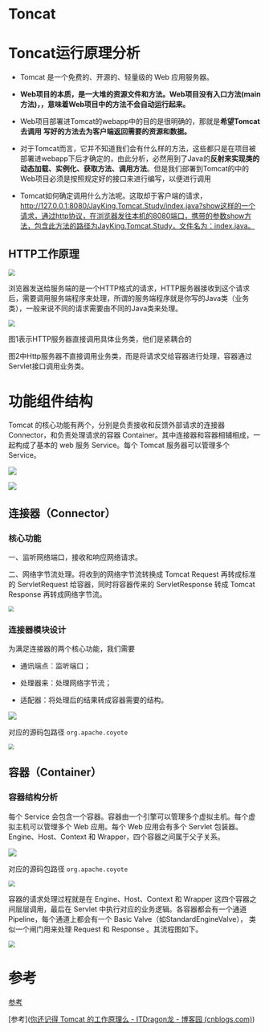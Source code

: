 # Toncat

# Toncat运行原理分析

- Tomcat 是一个免费的、开源的、轻量级的 Web 应用服务器。

- **Web项目的本质，是一大堆的资源文件和方法。Web项目没有入口方法(main方法)，，意味着Web项目中的方法不会自动运行起来。**
- Web项目部署进Tomcat的webapp中的目的是很明确的，那就是**希望Tomcat去调用**
  **写好的方法去为客户端返回需要的资源和数据。**
-  对于Tomcat而言，它并不知道我们会有什么样的方法，这些都只是在项目被部署进webapp下后才确定的，由此分析，必然用到了Java的**反射来实现类的动态加载、实例化、获取方法、调用方法**。但是我们部署到Tomcat的中的Web项目必须是按照规定好的接口来进行编写，以便进行调用
- Tomcat如何确定调用什么方法呢。这取却于客户端的请求，http://127.0.0.1:8080/JayKing.Tomcat.Study/index.java?show这样的一个请求，通过http协议，在浏览器发往本机的8080端口，携带的参数show方法，包含此方法的路径为JayKing.Tomcat.Study，文件名为：index.java。

## HTTP工作原理

<img src="https://gitee.com/shilongshen/xiaoxingimagebad/raw/master/img/20210502101329.png" style="zoom:80%;" />

浏览器发送给服务端的是一个HTTP格式的请求，HTTP服务器接收到这个请求后，需要调用服务端程序来处理，所谓的服务端程序就是你写的Java类（业务类），一般来说不同的请求需要由不同的Java类来处理。

<img src="https://gitee.com/shilongshen/xiaoxingimagebad/raw/master/img/20210502101656.png" style="zoom:80%;" />

图1表示HTTP服务器直接调用具体业务类，他们是紧耦合的

图2中Http服务器不直接调用业务类，而是将请求交给容器进行处理，容器通过Servlet接口调用业务类。

# 功能组件结构

Tomcat 的核心功能有两个，分别是负责接收和反馈外部请求的连接器 Connector，和负责处理请求的容器 Container。其中连接器和容器相辅相成，一起构成了基本的 web 服务 Service。每个 Tomcat 服务器可以管理多个 Service。

![](https://gitee.com/shilongshen/xiaoxingimagebad/raw/master/img/20210502102107.png)

![](https://gitee.com/shilongshen/xiaoxingimagebad/raw/master/img/20210502102128.png)

## 连接器（Connector）

### 核心功能

一、监听网络端口，接收和响应网络请求。

二、网络字节流处理。将收到的网络字节流转换成 Tomcat Request 再转成标准的 ServletRequest 给容器，同时将容器传来的 ServletResponse 转成 Tomcat Response 再转成网络字节流。

<img src="https://gitee.com/shilongshen/xiaoxingimagebad/raw/master/img/20210502103128.png" style="zoom:67%;" />

### **连接器模块设计**

为满足连接器的两个核心功能，我们需要

- 通讯端点：监听端口；

- 处理器来：处理网络字节流；

- 适配器：将处理后的结果转成容器需要的结构。

![](https://gitee.com/shilongshen/xiaoxingimagebad/raw/master/img/20210502102917.png)

对应的源码包路径 `org.apache.coyote`

<img src="https://gitee.com/shilongshen/xiaoxingimagebad/raw/master/img/20210502103821.png" style="zoom:67%;" />

## 容器（Container）

### 容器结构分析

每个 Service 会包含一个容器。容器由一个引擎可以管理多个虚拟主机。每个虚拟主机可以管理多个 Web 应用。每个 Web 应用会有多个 Servlet 包装器。Engine、Host、Context 和 Wrapper，四个容器之间属于父子关系。

![](https://gitee.com/shilongshen/xiaoxingimagebad/raw/master/img/20210502103305.png)

对应的源码包路径 `org.apache.coyote` 

<img src="https://gitee.com/shilongshen/xiaoxingimagebad/raw/master/img/20210502103846.png" style="zoom:80%;" />

容器的请求处理过程就是在 Engine、Host、Context 和 Wrapper 这四个容器之间层层调用，最后在 Servlet 中执行对应的业务逻辑。各容器都会有一个通道 Pipeline，每个通道上都会有一个 Basic Valve（如StandardEngineValve）， 类似一个闸门用来处理 Request 和 Response 。其流程图如下。

<img src="https://gitee.com/shilongshen/xiaoxingimagebad/raw/master/img/20210502104018.png" style="zoom:80%;" />

# 参考

[参考](https://blog.csdn.net/qq_32951553/article/details/79686367)

[参考]([你还记得 Tomcat 的工作原理么 - ITDragon龙 - 博客园 (cnblogs.com)](https://www.cnblogs.com/itdragon/p/13657104.html))
